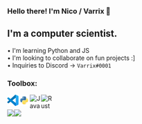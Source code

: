 ### Hello there! I'm Nico / Varrix 👋

## I'm a computer scientist. 
• I'm learning Python and JS <br>
• I'm looking to collaborate on fun projects :] <br>
• Inquiries to Discord → <code>Varrix#0001</code>

### Toolbox:
<img align="left" alt="Visual Studio Code" width="26px" src="https://raw.githubusercontent.com/github/explore/80688e429a7d4ef2fca1e82350fe8e3517d3494d/topics/visual-studio-code/visual-studio-code.png" />
<img align="left" alt="Python" width="26px" src="https://raw.githubusercontent.com/github/explore/80688e429a7d4ef2fca1e82350fe8e3517d3494d/topics/python/python.png" />
<img align="left" alt="Java" width="26px" src="https://icons.iconarchive.com/icons/papirus-team/papirus-apps/512/java-icon.png" />
<img align="left" alt="Rust" width="26px" src="https://www.nicepng.com/png/full/34-348422_community-spotlight-rust-programming-language.png" />
<br />
<br />

<div>
  <img height="170" align="left" src="https://github-readme-stats-nico-himself.vercel.app/api?username=nico-himself&show_icons=true&count_private=true&include_all_commits=true&hide_border=true&theme=github_dark" />
   <img src="https://github-readme-stats-nico-himself.vercel.app/api/top-langs/?username=nico-himself&count_private=true&layout=compact&count_private=true&hide_border=true&theme=github_dark" />
  
</div>
